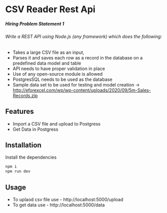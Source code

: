# CSV Reader Rest Api
##### Hiring Problem Statement 1

###### Write a REST API using Node.js (any framework) which does the following:
* Takes a large CSV file as an input,
* Parses it and saves each row as a record in the database on a predefined data model and table
* API needs to have proper validation in place
* Use of any open-source module is allowed
* PostgresSQL needs to be used as the database
* Sample data set to be used for testing and model creation -> http://eforexcel.com/wp/wp-content/uploads/2020/09/5m-Sales-Records.zip


## Features
- Import a CSV file and upload to Postgress
- Get Data in Postgress

## Installation

Install the dependencies 
```sh
npm i
npm run dev
```
## Usage
- To uplaod csv file use - http://localhost:5000/upload
- To get data use - http://localhost:5000/data